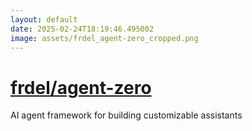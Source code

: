 ```yaml
---
layout: default
date: 2025-02-24T18:19:46.495002
image: assets/frdel_agent-zero_cropped.png
---
```


# [frdel/agent-zero](https://github.com/frdel/agent-zero)

AI agent framework for building customizable assistants
